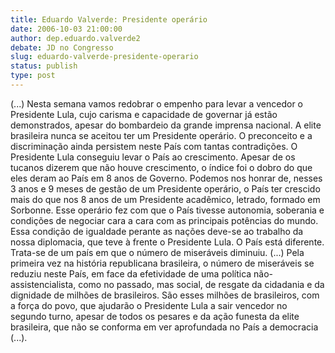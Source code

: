 ```yaml
---
title: Eduardo Valverde: Presidente operário
date: 2006-10-03 21:00:00
author: dep.eduardo.valverde2
debate: JD no Congresso
slug: eduardo-valverde-presidente-operario
status: publish 
type: post
---
```


(...) Nesta semana vamos redobrar o empenho para levar a vencedor o Presidente Lula, cujo carisma e capacidade de governar já estão demonstrados, apesar do bombardeio da grande imprensa nacional. A elite brasileira nunca se aceitou ter um Presidente operário. O preconceito e a discriminação ainda persistem neste País com tantas contradições. O Presidente Lula conseguiu levar o País ao crescimento. Apesar de os tucanos dizerem que não houve crescimento, o índice foi o dobro do que eles deram ao País em 8 anos de Governo. Podemos nos honrar de, nesses 3 anos e 9 meses de gestão de um Presidente operário, o País ter crescido mais do que nos 8 anos de um Presidente acadêmico, letrado, formado em Sorbonne. Esse operário fez com que o País tivesse autonomia, soberania e condições de negociar cara a cara com as principais potências do mundo. Essa condição de igualdade perante as nações deve-se ao trabalho da nossa diplomacia, que teve à frente o Presidente Lula. O País está diferente. Trata-se de um país em que o número de miseráveis diminuiu. (...) Pela primeira vez na história republicana brasileira, o número de miseráveis se reduziu neste País, em face da efetividade de uma política não-assistencialista, como no passado, mas social, de resgate da cidadania e da dignidade de milhões de brasileiros. São esses milhões de brasileiros, com a força do povo, que ajudarão o Presidente Lula a sair vencedor no segundo turno, apesar de todos os pesares e da ação funesta da elite brasileira, que não se conforma em ver aprofundada no País a democracia (...).


